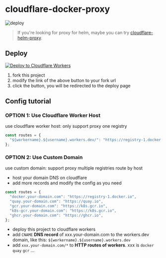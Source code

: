 # cloudflare-docker-proxy

![deploy](https://github.com/east4ming/cloudflare-docker-proxy/actions/workflows/deploy.yaml/badge.svg)

> If you're looking for proxy for helm, maybe you can try [cloudflare-helm-proxy](github.com/ciiiii/cloudflare-helm-proxy).

## Deploy
[![Deploy to Cloudflare Workers](https://deploy.workers.cloudflare.com/button)](https://deploy.workers.cloudflare.com/?url=https://github.com/DrScorpio/cloudflare-docker-proxy)

1. fork this project
2. modify the link of the above button to your fork url
3. click the button, you will be redirected to the deploy page

## Config tutorial

### OPTION 1: Use Cloudflare Worker Host

use cloudflare worker host: only support proxy one registry
```javascript
const routes = {
  "${workername}.${username}.workers.dev/": "https://registry-1.docker.io",
};
```

### OPTION 2: Use Custom Domain

use custom domain: support proxy multiple registries route by host

- host your domain DNS on cloudflare
- add more records and modify the config as you need
```javascript
const routes = {
  "docker.your-domain.com": "https://registry-1.docker.io",
  "quay.your-domain.com": "https://quay.io",
  "gcr.your-domain.com": "https://k8s.gcr.io",
  "k8s-gcr.your-domain.com": "https://k8s.gcr.io",
  "ghcr.your-domain.com": "https://ghcr.io",
};
```
- deploy this project to cloudflare workers
- add `CNAME` **DNS record** of xxx.your-domain.com to the workers.dev domain, like this: `${workername}.${username}.workers.dev`
- add `xxx.your-domain.com/*` to **HTTP routes of workers**. xxx is `docker` `quay` `gcr` ...


